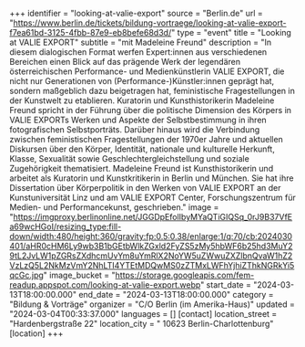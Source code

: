 +++
identifier = "looking-at-valie-export"
source = "Berlin.de"
url = "https://www.berlin.de/tickets/bildung-vortraege/looking-at-valie-export-f7ea61bd-3125-4fbb-87e9-eb8befe68d3d/"
type = "event"
title = "Looking at VALIE EXPORT"
subtitle = "mit Madeleine Freund"
description = "In diesem dialogischen Format werfen Expert:innen aus verschiedenen Bereichen einen Blick auf das prägende Werk der legendären österreichischen Performance- und Medienkünstlerin VALIE EXPORT, die nicht nur Generationen von (Performance-)Künstler:innen geprägt hat, sondern maßgeblich dazu beigetragen hat, feministische Fragestellungen in der Kunstwelt zu etablieren. Kuratorin und Kunsthistorikerin Madeleine Freund spricht in der Führung über die politische Dimension des Körpers in VALIE EXPORTs Werken und Aspekte der Selbstbestimmung in ihren fotografischen Selbstporträts. Darüber hinaus wird die Verbindung zwischen feministischen Fragestellungen der 1970er Jahre und aktuellen Diskursen über den Körper, Identität, nationale und kulturelle Herkunft, Klasse, Sexualität sowie Geschlechtergleichstellung und soziale Zugehörigkeit thematisiert. Madeleine Freund ist Kunsthistorikerin und arbeitet als Kuratorin und Kunstkritikerin in Berlin und München. Sie hat ihre Dissertation über Körperpolitik in den Werken von VALIE EXPORT an der Kunstuniversität Linz und am VALIE EXPORT Center, Forschungszentrum für Medien- und Performancekunst, geschrieben."
image = "https://imgproxy.berlinonline.net/JGGDpEfolIbyMYaQTiGIQSq_0rJ9B37VfEa69wcHGoI/resizing_type:fill-down/width:480/height:360/gravity:fp:0.5:0.38/enlarge:1/q:70/cb:2024030401/aHR0cHM6Ly9wb3B1bGEtbWlkZGxld2FyZS5zMy5hbWF6b25hd3MuY29tL2JvLW1pZGRsZXdhcmUvYm8uYmRlX2NoYW5uZWwuZXZlbnQvaW1hZ2VzLzQ5L2NkMzVmY2NhLTI4YTEtMDQwMS0zZTMxLWFhYjhiZThkNGRkYi5qcGc.jpg"
image_bucket = "https://storage.googleapis.com/fem-readup.appspot.com/looking-at-valie-export.webp"
start_date = "2024-03-13T18:00:00.000"
end_date = "2024-03-13T18:00:00.000"
category = "Bildung & Vorträge"
organizer = "C/O Berlin (im Amerika-Haus)"
updated = "2024-03-04T00:33:37.000"
languages = []
[contact]
location_street = "Hardenbergstraße 22"
location_city = " 10623 Berlin-Charlottenburg"
[location]
+++